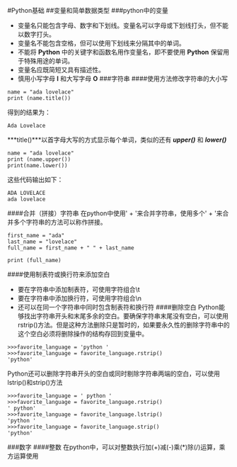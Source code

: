 #Python基础
##变量和简单数据类型
###python中的变量
- 变量名只能包含字母、数字和下划线。变量名可以字母或下划线打头，但不能以数字打头。
- 变量名不能包含空格，但可以使用下划线来分隔其中的单词。
- 不能将 **Python** 中的关键字和函数名用作变量名，即不要使用 **Python** 保留用于特殊用途的单词。
- 变量名应既简短又具有描述性。
- 慎用小写字母 **l** 和大写字母 **O** 
###字符串
####使用方法修改字符串的大小写
```
name = "ada lovelace"
print (name.title())
```
得到的结果为：
```
Ada Lovelace
```
***title()***以首字母大写的方式显示每个单词，类似的还有 ***upper()*** 和 ***lower()***
```
name = "ada lovelace"
print (name.upper())
print(name.lower())
```
这些代码输出如下：
```
ADA LOVELACE
ada lovelace
```
####合并（拼接）字符串
在python中使用' + '来合并字符串，使用多个' + '来合并多个字符串的方法可以称作拼接。
```
first_name = "ada"
last_name = "lovelace"
full_name = first_name + " " + last_name

print (full_name)
```
####使用制表符或换行符来添加空白
- 要在字符串中添加制表符，可使用字符组合\t
- 要在字符串中添加换行符，可使用字符组合\n
- 还可以在同一个字符串中同时包含制表符和换行符
####删除空白
Python能够找出字符串开头和末尾多余的空白。要确保字符串末尾没有空白，可以使用rstrip()方法。但是这种方法删除只是暂时的，如果要永久性的删除字符串中的这个空白必须将删除操作的结构存回到变量中。
```
>>>favorite_language = 'python '
>>>favorite_language = favorite_language.rstrip()
'python'
```
Python还可以删除字符串开头的空白或同时剔除字符串两端的空白，可以使用lstrip()和strip()方法
```
>>>favorite_language = ' python '
>>>favorite_language = favorite_language.rstrip()
' python'
>>>favorite_language = favorite_language.lstrip()
'python '
>>>favorite_language = favorite_language.strip()
'python'
```
###数字
####整数
在python中，可以对整数执行加(+)减(-)乘(*)除(/)运算，乘方运算使用